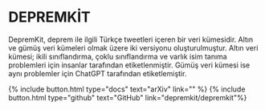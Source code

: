 ---
---

# DEPREMKİT

DepremKit, deprem ile ilgili Türkçe tweetleri içeren bir veri kümesidir. Altın ve gümüş veri kümeleri olmak üzere iki versiyonu oluşturulmuştur. Altın veri kümesi; ikili sınıflandırma, çoklu sınıflandırma ve varlık isim tanıma problemleri için insanlar tarafından etiketlenmiştir. Gümüş veri kümesi ise aynı problemler için ChatGPT tarafından etiketlemiştir.

{% include button.html type="docs" text="arXiv" link="" %} 
{% include button.html type="github" text="GitHub" link="depremkit/depremkit"%}
